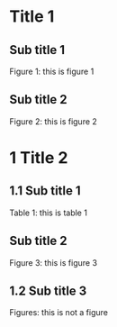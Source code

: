 


# Title 1

## Sub title 1

Figure 1: this is figure 1

## Sub title 2

Figure 2: this is figure 2

<a id="title-2"></a>

# 1 Title 2

<a id="subtitle-21"></a>

## 1.1 Sub title 1

Table 1: this is table 1

## Sub title 2

Figure 3: this is figure 3

<a id="subtitle-23"></a>

## 1.2 Sub title 3

Figures: this is not a figure 



